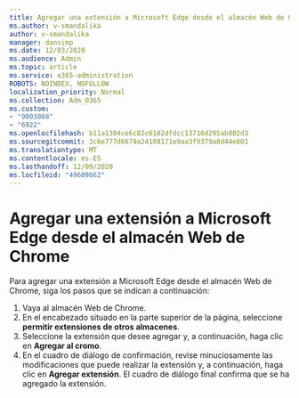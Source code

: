 ```yaml
---
title: Agregar una extensión a Microsoft Edge desde el almacén Web de Chrome
ms.author: v-smandalika
author: v-smandalika
manager: dansimp
ms.date: 12/03/2020
ms.audience: Admin
ms.topic: article
ms.service: o365-administration
ROBOTS: NOINDEX, NOFOLLOW
localization_priority: Normal
ms.collection: Adm_O365
ms.custom:
- "9003868"
- "6922"
ms.openlocfilehash: b11a1304ce6c82c6182dfdcc13716d295ab802d3
ms.sourcegitcommit: 3c6e777d6679a24108171e9aa3f9379a8d44e001
ms.translationtype: MT
ms.contentlocale: es-ES
ms.lasthandoff: 12/09/2020
ms.locfileid: "49609662"
---
```

# <a name="add-an-extension-to-microsoft-edge-from-the-chrome-web-store"></a>Agregar una extensión a Microsoft Edge desde el almacén Web de Chrome

Para agregar una extensión a Microsoft Edge desde el almacén Web de Chrome, siga los pasos que se indican a continuación:

1. Vaya al almacén Web de Chrome.
2. En el encabezado situado en la parte superior de la página, seleccione **permitir extensiones de otros almacenes**.
3. Seleccione la extensión que desee agregar y, a continuación, haga clic en **Agregar al cromo**.
4. En el cuadro de diálogo de confirmación, revise minuciosamente las modificaciones que puede realizar la extensión y, a continuación, haga clic en **Agregar extensión**.
El cuadro de diálogo final confirma que se ha agregado la extensión.